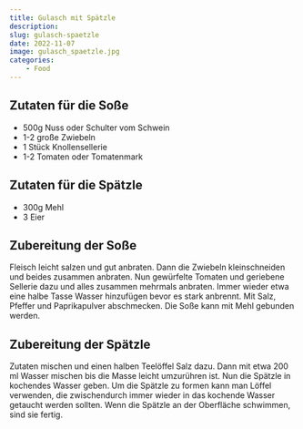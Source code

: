 ```yaml
---
title: Gulasch mit Spätzle
description: 
slug: gulasch-spaetzle
date: 2022-11-07
image: gulasch_spaetzle.jpg
categories:
    - Food
---
```


## Zutaten für die Soße

- 500g Nuss oder Schulter vom Schwein
- 1-2 große Zwiebeln
- 1 Stück Knollensellerie
- 1-2 Tomaten oder Tomatenmark

## Zutaten für die Spätzle

- 300g Mehl
- 3 Eier

## Zubereitung der Soße

Fleisch leicht salzen und gut anbraten. Dann die Zwiebeln kleinschneiden und beides zusammen anbraten. Nun gewürfelte Tomaten und geriebene Sellerie dazu und alles zusammen mehrmals anbraten. Immer wieder etwa eine halbe Tasse Wasser hinzufügen bevor es stark anbrennt.
Mit Salz, Pfeffer und Paprikapulver abschmecken.
Die Soße kann mit Mehl gebunden werden.

## Zubereitung der Spätzle

Zutaten mischen und einen halben Teelöffel Salz dazu. Dann mit etwa 200 ml Wasser mischen bis die Masse leicht umzurühren ist. Nun die Spätzle in kochendes Wasser geben. Um die Spätzle zu formen kann man Löffel verwenden, die zwischendurch immer wieder in das kochende Wasser getaucht werden sollten. Wenn die Spätzle an der Oberfläche schwimmen, sind sie fertig.